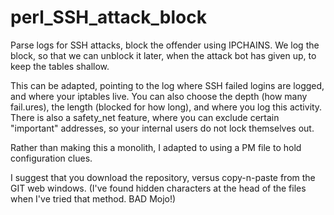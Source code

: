 perl_SSH_attack_block
=====================

Parse logs for SSH attacks, block the offender using IPCHAINS.
We log the block, so that we can unblock it later, when the attack bot has given up, to keep the tables shallow.

This can be adapted, pointing to the log where SSH failed logins are logged, and where your iptables live.
You can also choose the depth (how many fail.ures), the length (blocked for how long), and where you log this activity.
There is also a safety_net feature, where you can exclude certain "important" addresses, so your internal users do not lock themselves out.

Rather than making this a monolith, I adapted to using a PM file to hold configuration clues.

I suggest that you download the repository, versus copy-n-paste from the GIT web windows.
(I've found hidden characters at the head of the files when I've tried that method. BAD Mojo!)
